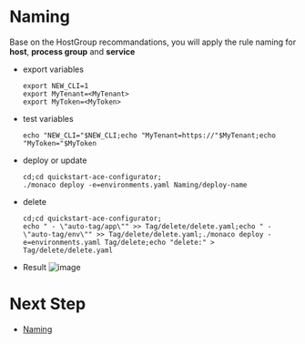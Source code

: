 # Naming 

Base on the HostGroup recommandations, you will apply the rule naming for **host**, **process group** and **service**

- export variables

      export NEW_CLI=1
      export MyTenant=<MyTenant>
      export MyToken=<MyToken>
      
- test variables

      echo "NEW_CLI="$NEW_CLI;echo "MyTenant=https://"$MyTenant;echo "MyToken="$MyToken
     
- deploy or update

      cd;cd quickstart-ace-configurator;
      ./monaco deploy -e=environments.yaml Naming/deploy-name
      
- delete

      cd;cd quickstart-ace-configurator;
      echo " - \"auto-tag/app\"" >> Tag/delete/delete.yaml;echo " - \"auto-tag/env\"" >> Tag/delete/delete.yaml;./monaco deploy -e=environments.yaml Tag/delete;echo "delete:" > Tag/delete/delete.yaml


- Result
![image](https://user-images.githubusercontent.com/40337213/121803578-a0a4e100-cc42-11eb-85e5-319253a0b63b.png)


# Next Step

- [Naming](/Naming)

